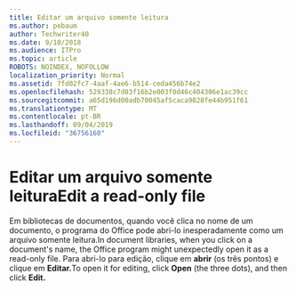 ```yaml
---
title: Editar um arquivo somente leitura
ms.author: pebaum
author: Techwriter40
ms.date: 9/10/2018
ms.audience: ITPro
ms.topic: article
ROBOTS: NOINDEX, NOFOLLOW
localization_priority: Normal
ms.assetid: 7fd02fc7-4aaf-4ae6-b514-ceda456b74e2
ms.openlocfilehash: 529338c7d83f16b2e003f0d46c404306e1ac39cc
ms.sourcegitcommit: a65d196d00adb70045af5caca9828fe44b951f61
ms.translationtype: MT
ms.contentlocale: pt-BR
ms.lasthandoff: 09/04/2019
ms.locfileid: "36756160"
---
```

# <a name="edit-a-read-only-file"></a><span data-ttu-id="d5dc2-102">Editar um arquivo somente leitura</span><span class="sxs-lookup"><span data-stu-id="d5dc2-102">Edit a read-only file</span></span>

<span data-ttu-id="d5dc2-103">Em bibliotecas de documentos, quando você clica no nome de um documento, o programa do Office pode abri-lo inesperadamente como um arquivo somente leitura.</span><span class="sxs-lookup"><span data-stu-id="d5dc2-103">In document libraries, when you click on a document's name, the Office program might unexpectedly open it as a read-only file.</span></span> <span data-ttu-id="d5dc2-104">Para abri-lo para edição, clique em **abrir** (os três pontos) e clique em **Editar.**</span><span class="sxs-lookup"><span data-stu-id="d5dc2-104">To open it for editing, click **Open** (the three dots), and then click **Edit.**</span></span>
  

